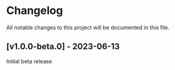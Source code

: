 # Changelog
All notable changes to this project will be documented in this file.

<a name="v1.0.0-beta.0"></a>
## [v1.0.0-beta.0] - 2023-06-13

Initial beta release
